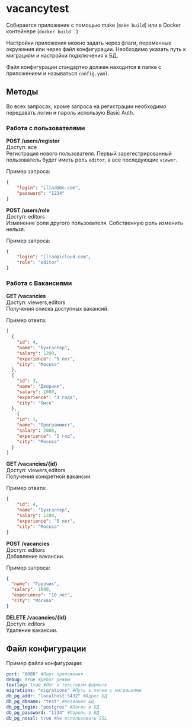 # vacancytest

Собирается приложение с помощью make (`make build`) или в Docker контейнере (`docker build .`)

Настройки приложения можно задать через флаги, переменные окружения или через файл конфигурации. Необходимо указать путь к миграциям и настройки подключения к БД.

Файл конфигурации стандартно должен находится в папке с приложением и называться `config.yaml`.

## Методы

Во всех запросах, кроме запроса на регистрации необходимо передавать логин и пароль использую Basic Auth.

### Работа с пользователями

**POST /users/register**  
Доступ: все  
Регистрация нового пользователя. Первый зарегестрированный пользователь будет иметь роль `editor`, а все последующие `viewer`.

Пример запроса:   

```json
{
	"login": "iliad@me.com",
	"password": "1234"
}
```

**POST /users/role**  
Доступ: editors  
Изменение роли другого пользователя. Собственную роль изменить нельзя.

Пример запроса:   

```json
{
	"login": "iliad@icloud.com",
	"role": "editor"
}
```

### Работа с Вакансиями
**GET /vacancies**  
Доступ: viewers,editors  
Получения списка доступных вакансий.

Пример ответа:   

```json
[
  {
    "id": 4,
    "name": "Бухгалтер",
    "salary": 1200,
    "experience": "5 лет",
    "city": "Москва"
  },
  {
    "id": 3,
    "name": "Дворник",
    "salary": 1000,
    "experience": "3 года",
    "city": "Омск"
  },
    {
    "id": 1,
    "name": "Программист",
    "salary": 2000,
    "experience": "1 год",
    "city": "Москва"
  }
]
```

**GET /vacancies/{id}**  
Доступ: viewers,editors  
Получения конкретной вакансии.

Пример ответа:  

```json
{
  	"id": 4,
  	"name": "Бухгалтер",
  	"salary": 1200,
  	"experience": "5 лет",
  	"city": "Москва"
}
```

**POST /vacancies**  
Доступ: editors  
Добавление вакансии.

Пример запроса:   

```json
{
  "name": "Грузчик",
  "salary": 1000,
  "experience": "10 лет",
  "city": "Москва"
}
```

**DELETE /vacancies/{id}**  
Доступ: editors  
Удаление вакансии.


## Файл конфигурации
Пример файла конфигурации:

```yaml
port: "8080" #Порт приложения
debug: true #Дебаг режим
textlog: true #Лог в текстовом формате
migrations: "migrations" #Путь к папке с миграциями
db_pg_addr: "localhost:5432" #Адрес БД
db_pg_dbname: "test" #Название БД
db_pg_login: "postgres" #Логин в БД
db_pg_password: "1234" #Пароль в БД
db_pg_nossl: true #Не использовать SSL
```





